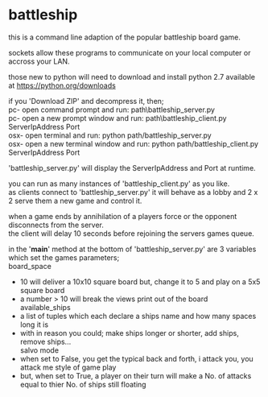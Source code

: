 # battleship

this is a command line adaption of the popular battleship board game.

sockets allow these programs to communicate on your local computer or accross your LAN.

those new to python will need to download and install python 2.7 available at <a href="https://python.org/downloads">https://python.org/downloads</a>

if you 'Download ZIP' and decompress it, then; </br>
pc- open command prompt and run:  path\battleship_server.py</br>
pc- open a new prompt window and run:  path\battleship_client.py ServerIpAddress Port</br>
osx- open terminal and run:  python path/battleship_server.py</br>
osx- open a new terminal window and run:  python path/battleship_client.py ServerIpAddress Port

'battleship_server.py' will display the ServerIpAddress and Port at runtime.

you can run as many instances of 'battleship_client.py' as you like.</br>
as clients connect to 'battleship_server.py' it will behave as a lobby and 2 x 2 serve them a new game and control it.

when a game ends by annihilation of a players force or the opponent disconnects from the server.</br>
the client will delay 10 seconds before rejoining the servers games queue.

in the '__main__' method at the bottom of 'battleship_server.py' are 3 variables which set the games parameters;</br>
board_space</br>
 - 10 will deliver a 10x10 square board but, change it to 5 and play on a 5x5 square board</br>
 - a number > 10 will break the views print out of the board</br>
available_ships</br>
 - a list of tuples which each declare a ships name and how many spaces long it is</br>
 - with in reason you could; make ships longer or shorter, add ships, remove ships...</br>
salvo mode</br>
 - when set to False, you get the typical back and forth, i attack you, you attack me style of game play</br>
 - but, when set to True, a player on their turn will make a No. of attacks equal to thier No. of ships still floating

